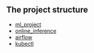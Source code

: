 ## The project structure
  - [ml_project](https://github.com/made-ml-in-prod-2022/rinat/tree/main/ml_project)
  - [online_inference](https://github.com/made-ml-in-prod-2022/rinat/tree/main/online_inference)
  - [airflow](https://github.com/made-ml-in-prod-2022/rinat/tree/main/airflow)
  - [kubectl](https://github.com/made-ml-in-prod-2022/rinat/tree/main/kubectl)
